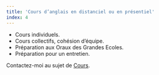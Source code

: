 ```yaml
---
title: 'Cours d’anglais en distanciel ou en présentiel'
index: 4
---
```


- Cours individuels.
- Cours collectifs, cohésion d’équipe.
- Préparation aux Oraux des Grandes Ecoles.
- Préparation pour un entretien.

Contactez-moi au sujet de [Cours](mailto:info@glyneltconsultant.fr?subject=Cours&body=Tapez%20%0Avotre%20message%20ici%0A).
